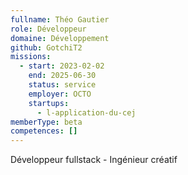```yaml
---
fullname: Théo Gautier
role: Développeur
domaine: Développement
github: GotchiT2
missions:
  - start: 2023-02-02
    end: 2025-06-30
    status: service
    employer: OCTO
    startups:
      - l-application-du-cej
memberType: beta
competences: []
---
```

Développeur fullstack - Ingénieur créatif